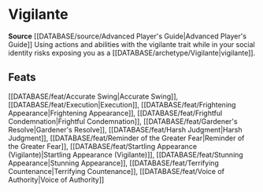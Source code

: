 ﻿---
id: '326'
name: Vigilante
rarity: Common
source: '[[DATABASE/source/Advanced Player''s Guide|Advanced Player''s Guide]]'
trait:
- Vigilante
type: Trait

---
# Vigilante

**Source** [[DATABASE/source/Advanced Player's Guide|Advanced Player's Guide]] 
Using actions and abilities with the vigilante trait while in your social identity risks exposing you as a [[DATABASE/archetype/Vigilante|vigilante]].

## Feats

[[DATABASE/feat/Accurate Swing|Accurate Swing]], [[DATABASE/feat/Execution|Execution]], [[DATABASE/feat/Frightening Appearance|Frightening Appearance]], [[DATABASE/feat/Frightful Condemnation|Frightful Condemnation]], [[DATABASE/feat/Gardener's Resolve|Gardener's Resolve]], [[DATABASE/feat/Harsh Judgment|Harsh Judgment]], [[DATABASE/feat/Reminder of the Greater Fear|Reminder of the Greater Fear]], [[DATABASE/feat/Startling Appearance (Vigilante)|Startling Appearance (Vigilante)]], [[DATABASE/feat/Stunning Appearance|Stunning Appearance]], [[DATABASE/feat/Terrifying Countenance|Terrifying Countenance]], [[DATABASE/feat/Voice of Authority|Voice of Authority]]